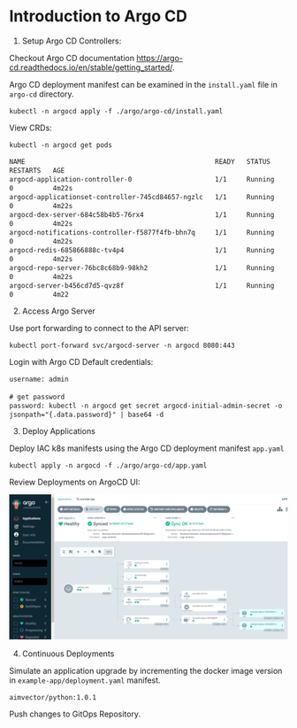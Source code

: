# Introduction to Argo CD

1. Setup Argo CD Controllers:

Checkout Argo CD documentation https://argo-cd.readthedocs.io/en/stable/getting_started/.

Argo CD deployment manifest can be examined in the `install.yaml` file in `argo-cd` directory.

```
kubectl -n argocd apply -f ./argo/argo-cd/install.yaml
```

View CRDs:

```
kubectl -n argocd get pods
```

```
NAME                                                READY   STATUS    RESTARTS   AGE
argocd-application-controller-0                     1/1     Running   0          4m22s
argocd-applicationset-controller-745cd84657-ngzlc   1/1     Running   0          4m22s
argocd-dex-server-684c58b4b5-76rx4                  1/1     Running   0          4m22s
argocd-notifications-controller-f5877f4fb-bhn7q     1/1     Running   0          4m22s
argocd-redis-685866888c-tv4p4                       1/1     Running   0          4m22s
argocd-repo-server-76bc8c68b9-98kh2                 1/1     Running   0          4m22s
argocd-server-b456cd7d5-qvz8f                       1/1     Running   0          4m22
```

2. Access Argo Server

Use port forwarding to connect to the API server:

```
kubectl port-forward svc/argocd-server -n argocd 8080:443
```

Login with Argo CD Default credentials:

```
username: admin

# get password
password: kubectl -n argocd get secret argocd-initial-admin-secret -o jsonpath="{.data.password}" | base64 -d
```

3. Deploy Applications

Deploy IAC k8s manifests using the Argo CD deployment manifest `app.yaml`

```
kubectl apply -n argocd -f ./argo/argo-cd/app.yaml
```

Review Deployments on ArgoCD UI:

![Initial Deployment](argo/docs-image/initial-deployment.png)

4. Continuous Deployments

Simulate an application upgrade by incrementing the docker image version in `example-app/deployment.yaml` manifest.

```
aimvector/python:1.0.1
```

Push changes to GitOps Repository.
